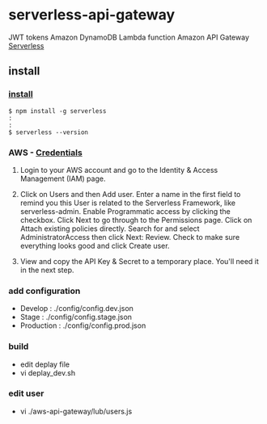 # serverless-api-gateway
JWT tokens Amazon DynamoDB Lambda function Amazon API Gateway [Serverless](serverless.com)


## install 
### [install](https://www.serverless.com/framework/docs/providers/aws/guide/installation)

```shell
$ npm install -g serverless
:
:
$ serverless --version
```

### AWS - [Credentials](https://www.serverless.com/framework/docs/providers/aws/guide/credentials)

1. Login to your AWS account and go to the Identity & Access Management (IAM) page.

2. Click on Users and then Add user. Enter a name in the first field to remind you this User is related to the Serverless Framework, like serverless-admin. Enable Programmatic access by clicking the checkbox. Click Next to go through to the Permissions page. Click on Attach existing policies directly. Search for and select AdministratorAccess then click Next: Review. Check to make sure everything looks good and click Create user.

3. View and copy the API Key & Secret to a temporary place. You'll need it in the next step.


### add configuration 

- Develop : ./config/config.dev.json
- Stage : ./config/config.stage.json
- Production : ./config/config.prod.json

### build 
- edit deplay file 
- vi deplay_dev.sh

### edit user
- vi ./aws-api-gateway/lub/users.js 

